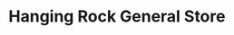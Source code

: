 ---
title: "Hanging Rock General Store"
url: /danbury/hanging-rock-general-store/
shop: Dorfladen
---